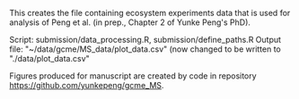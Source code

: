This creates the file containing ecosystem experiments data that is used for analysis of Peng et al. (in prep., Chapter 2 of Yunke Peng's PhD).

Script: submission/data_processing.R, submission/define_paths.R Output file: "~/data/gcme/MS_data/plot_data.csv" (now changed to be written to "./data/plot_data.csv"

Figures produced for manuscript are created by code in repository https://github.com/yunkepeng/gcme_MS.
